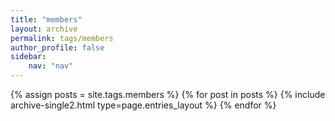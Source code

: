 ```yaml
---
title: "members"
layout: archive
permalink: tags/members
author_profile: false
sidebar: 
    nav: "nav"
---
```


{% assign posts = site.tags.members %}
{% for post in posts %} {% include archive-single2.html type=page.entries_layout %} {% endfor %}